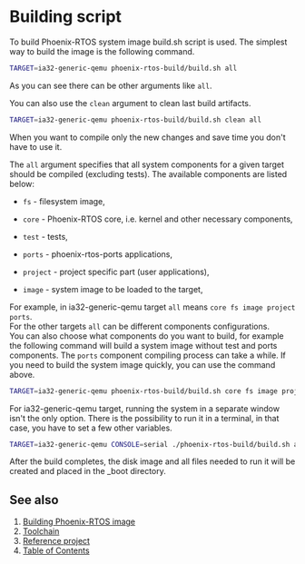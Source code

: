 # Building script

To build Phoenix-RTOS system image build.sh script is used. The simplest way to build the image is the
following command.

```bash
TARGET=ia32-generic-qemu phoenix-rtos-build/build.sh all
```

As you can see there can be other arguments like `all`.

You can also use the `clean` argument to clean last build artifacts.

```bash
TARGET=ia32-generic-qemu phoenix-rtos-build/build.sh clean all
```

When you want to compile only the new changes and save time you don't have to use it.

The `all` argument specifies that all system components for a given target should be compiled (excluding tests).
The available components are listed below:

- `fs` - filesystem image,

- `core` - Phoenix-RTOS core, i.e. kernel and other necessary components,

- `test` - tests,

- `ports` - phoenix-rtos-ports applications,

- `project` - project specific part (user applications),

- `image` - system image to be loaded to the target,

For example, in ia32-generic-qemu target `all` means `core fs image project ports`.</br>
For the other targets `all` can be different components configurations. </br>
You can also choose what components do you want to build, for example the following command will build a system image
without test and ports components.
The `ports` component compiling process can take a while. If you need to build the system image quickly, you can use the
command above.

```bash
TARGET=ia32-generic-qemu phoenix-rtos-build/build.sh core fs image project test
```

For ia32-generic-qemu target, running the system in a separate window isn't the only option. There is the possibility to
run it in a terminal, in that case, you have to set a few other variables.

```bash
TARGET=ia32-generic-qemu CONSOLE=serial ./phoenix-rtos-build/build.sh all
```

After the build completes, the disk image and all files needed to run it will be created and placed in the _boot
directory.

## See also

1. [Building Phoenix-RTOS image](README.md)
2. [Toolchain](toolchain.md)
3. [Reference project](project.md)
4. [Table of Contents](../README.md)
